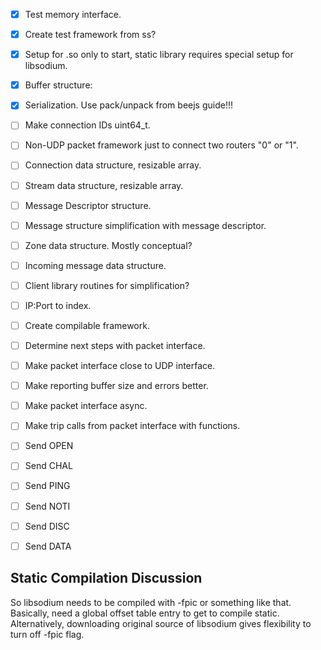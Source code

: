 
- [x] Test memory interface.
- [x] Create test framework from ss?
- [x] Setup for .so only to start, static library requires special setup for libsodium.
- [x] Buffer structure:
- [x] Serialization. Use pack/unpack from beejs guide!!!

- [ ] Make connection IDs uint64_t.

- [ ] Non-UDP packet framework just to connect two routers "0" or "1".

- [ ] Connection data structure, resizable array.
- [ ] Stream data structure, resizable array.
- [ ] Message Descriptor structure.
- [ ] Message structure simplification with message descriptor.
- [ ] Zone data structure. Mostly conceptual?
- [ ] Incoming message data structure.

- [ ] Client library routines for simplification?
- [ ] IP:Port to index.
- [ ] Create compilable framework.
- [ ] Determine next steps with packet interface.
- [ ] Make packet interface close to UDP interface.
- [ ] Make reporting buffer size and errors better.
- [ ] Make packet interface async.
- [ ] Make trip calls from packet interface with functions.
- [ ] Send OPEN
- [ ] Send CHAL
- [ ] Send PING
- [ ] Send NOTI
- [ ] Send DISC
- [ ] Send DATA


## Static Compilation Discussion
So libsodium needs to be compiled with -fpic or something like that.
Basically, need a global offset table entry to get to compile static.
Alternatively, downloading original source of libsodium gives flexibility
to turn off -fpic flag.

